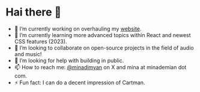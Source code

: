 # Hai there 👋

<!--
**minademian/minademian** is a ✨ _special_ ✨ repository because its `README.md` (this file) appears on your GitHub profile.

Here are some ideas to get you started:

- 🔭 I’m currently working on ...
- 🌱 I’m currently learning ...
- 👯 I’m looking to collaborate on ...
- 🤔 I’m looking for help with ...
- 💬 Ask me about ...
- 📫 How to reach me: ...
- ⚡ Fun fact: ...
-->

- 🔭 I’m currently working on overhauling my [website](minademian.com).
- 🌱 I’m currently learning more advanced topics within React and newest CSS features (2023).
- 👯 I’m looking to collaborate on open-source projects in the field of audio and music!
- 🤔 I’m looking for help with building in public.
- 📫 How to reach me: [@minadimyan](twitter.com/minadimyan) on X and mina at minademian dot com.
- ⚡ Fun fact: I can do a decent impression of Cartman.
